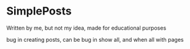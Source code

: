 # SimplePosts

Written by me, but not my idea, made for educational purposes 


bug in creating posts, can be bug in show all, and when all with pages
